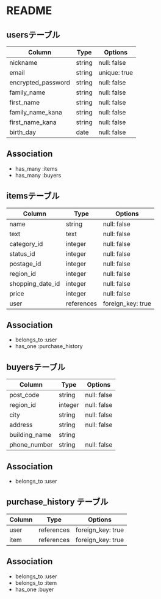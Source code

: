 # README

## usersテーブル

| Column             |  Type  | Options      |
| ------------------ | ------ | -----------  | 
| nickname           | string | null: false  |
| email              | string | unique: true |
| encrypted_password | string | null: false  |
| family_name        | string | null: false  |
| first_name         | string | null: false  |
| family_name_kana   | string | null: false  |
| first_name_kana    | string | null: false  |
| birth_day          | date   | null: false  |

## Association
- has_many :items
- has_many :buyers



## itemsテーブル

| Column           |  Type      | Options           |
| ---------------- | ---------  | ----------------- |
| name             | string     | null: false       |
| text             | text       | null: false       |
| category_id      | integer    | null: false       |
| status_id        | integer    | null: false       |
| postage_id       | integer    | null: false       |
| region_id        | integer    | null: false       |
| shopping_date_id | integer    | null: false       |
| price            | integer    | null: false       |
| user             | references | foreign_key: true |
## Association
- belongs_to :user
- has_one :purchase_history





## buyersテーブル

| Column         |  Type     | Options           |
| -------------- | --------- | ----------------- |
| post_code      | string    | null: false       |
| region_id      | integer   | null: false       |
| city           | string    | null: false       |
| address        | string    | null: false       |
| building_name  | string    |                   |
| phone_number   | string    | null: false       |

## Association
- belongs_to :user




## purchase_history テーブル

| Column         |  Type      | Options           |
| -------------- | ---------- | ----------------- |
| user           | references | foreign_key: true |
| item           | references | foreign_key: true |

## Association
- belongs_to :user
- belongs_to :item
- has_one    :buyer